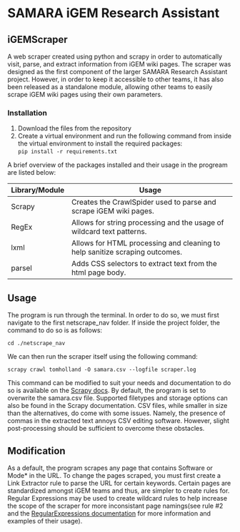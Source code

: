 # SAMARA iGEM Research Assistant
## iGEMScraper

A web scraper created using python and scrapy in order to automatically visit, parse, and extract information from iGEM wiki pages. The scraper
was designed as the first component of the larger SAMARA Research Assistant project. However, in order to keep it accessible to other teams, it
has also been released as a standalone module, allowing other teams to  easily scrape iGEM wiki pages using their own parameters.

### Installation

1. Download the files from the repository
2. Create a virtual environment and run the following command from inside the virtual environment to install the required packages:  
`pip install -r requirements.txt`  
  
A brief overview of the packages installed and their usage in the progream are listed below:

| Library/Module | Usage |
| -------------- | ----- |
| Scrapy | Creates the CrawlSpider used to parse and scrape iGEM wiki pages. |
| RegEx | Allows for string processing and the usage of wildcard text patterns. |
| lxml | Allows for HTML processing and cleaning to help sanitize scraping outcomes. |
| parsel | Adds CSS selectors to extract text from the html page body. |

## Usage

The program is run through the terminal. In order to do so, we must first navigate to the first netscrape_nav folder. If inside the project folder, the command to do so is as follows:
  
`cd ./netscrape_nav`  
  
We can then run the scraper itself using the following command:  
  
`scrapy crawl tomholland -O samara.csv --logfile scraper.log`  

This command can be modified to suit your needs and documentation to do so is available on the [Scrapy docs](https://docs.scrapy.org/en/latest/index.html). By default, the program is set to overwrite the samara.csv file. Supported filetypes and storage options can also be found in the Scrapy documentation. CSV files, while smaller in size than the alternatives, do come with some issues. Namely, the presence of commas in the extracted text annoys CSV editing software. However, slight post-processing should be sufficient to overcome these obstacles.

## Modification
  
As a default, the program scrapes any page that contains Software or Mode* in the URL. To change the pages scraped, you must first create a Link Extractor rule to parse the URL for certain keywords. Certain pages are standardized amongst iGEM teams and thus, are simpler to create rules for. Regular Expressions may be used to create wildcard rules to help increase the scope of the scraper for more inconsistant page namings(see rule #2 and the [RegularExpressions documentation](https://docs.python.org/3/library/re.html) for more information and examples of their usage). 


